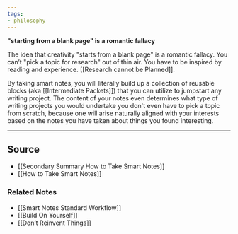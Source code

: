 ```yaml
---
tags:
- philosophy
---
```

**"starting from a blank page" is a romantic fallacy**

The idea that creativity "starts from a blank page" is a romantic fallacy. You can’t "pick a topic for research" out of thin air. You have to be inspired by reading and experience. [[Research cannot be Planned]].

By taking smart notes, you will literally build up a collection of reusable blocks (aka [[Intermediate Packets]]) that you can utilize to jumpstart any writing project. The content of your notes even determines what type of writing projects you would undertake you don't even have to pick a topic from scratch, because one will arise naturally aligned with your interests based on the notes you have taken about things you found interesting. 

---

## Source
- [[Secondary Summary How to Take Smart Notes]]
- [[How to Take Smart Notes]]

### Related Notes
- [[Smart Notes Standard Workflow]] 
- [[Build On Yourself]] 
- [[Don’t Reinvent Things]]